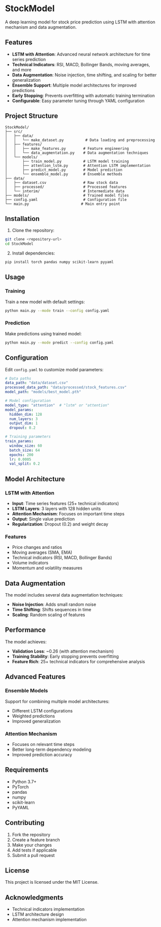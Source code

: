 # StockModel

A deep learning model for stock price prediction using LSTM with attention mechanism and data augmentation.

## Features

- **LSTM with Attention**: Advanced neural network architecture for time series prediction
- **Technical Indicators**: RSI, MACD, Bollinger Bands, moving averages, and more
- **Data Augmentation**: Noise injection, time shifting, and scaling for better generalization
- **Ensemble Support**: Multiple model architectures for improved predictions
- **Early Stopping**: Prevents overfitting with automatic training termination
- **Configurable**: Easy parameter tuning through YAML configuration

## Project Structure

```
StockModel/
├── src/
│   ├── data/
│   │   └── make_dataset.py          # Data loading and preprocessing
│   ├── features/
│   │   ├── make_features.py        # Feature engineering
│   │   └── data_augmentation.py    # Data augmentation techniques
│   └── models/
│       ├── train_model.py          # LSTM model training
│       ├── attention_lstm.py       # Attention LSTM implementation
│       ├── predict_model.py        # Model prediction
│       └── ensemble_model.py       # Ensemble methods
├── data/
│   ├── dataset.csv                 # Raw stock data
│   ├── processed/                  # Processed features
│   └── interim/                    # Intermediate data
├── models/                         # Trained model files
├── config.yaml                     # Configuration file
└── main.py                        # Main entry point
```

## Installation

1. Clone the repository:
```bash
git clone <repository-url>
cd StockModel
```

2. Install dependencies:
```bash
pip install torch pandas numpy scikit-learn pyyaml
```

## Usage

### Training

Train a new model with default settings:
```bash
python main.py --mode train --config config.yaml
```

### Prediction

Make predictions using trained model:
```bash
python main.py --mode predict --config config.yaml
```

## Configuration

Edit `config.yaml` to customize model parameters:

```yaml
# Data paths
data_path: "data/dataset.csv"
processed_data_path: "data/processed/stock_features.csv"
model_path: "models/best_model.pth"

# Model configuration
model_type: "attention"  # "lstm" or "attention"
model_params:
  hidden_dim: 128
  num_layers: 3
  output_dim: 1
  dropout: 0.2

# Training parameters
train_params:
  window_size: 60
  batch_size: 64
  epochs: 200
  lr: 0.0005
  val_split: 0.2
```

## Model Architecture

### LSTM with Attention
- **Input**: Time series features (25+ technical indicators)
- **LSTM Layers**: 3 layers with 128 hidden units
- **Attention Mechanism**: Focuses on important time steps
- **Output**: Single value prediction
- **Regularization**: Dropout (0.2) and weight decay

### Features
- Price changes and ratios
- Moving averages (SMA, EMA)
- Technical indicators (RSI, MACD, Bollinger Bands)
- Volume indicators
- Momentum and volatility measures

## Data Augmentation

The model includes several data augmentation techniques:
- **Noise Injection**: Adds small random noise
- **Time Shifting**: Shifts sequences in time
- **Scaling**: Random scaling of features

## Performance

The model achieves:
- **Validation Loss**: ~0.26 (with attention mechanism)
- **Training Stability**: Early stopping prevents overfitting
- **Feature Rich**: 25+ technical indicators for comprehensive analysis

## Advanced Features

### Ensemble Models
Support for combining multiple model architectures:
- Different LSTM configurations
- Weighted predictions
- Improved generalization

### Attention Mechanism
- Focuses on relevant time steps
- Better long-term dependency modeling
- Improved prediction accuracy

## Requirements

- Python 3.7+
- PyTorch
- pandas
- numpy
- scikit-learn
- PyYAML

## Contributing

1. Fork the repository
2. Create a feature branch
3. Make your changes
4. Add tests if applicable
5. Submit a pull request

## License

This project is licensed under the MIT License.

## Acknowledgments

- Technical indicators implementation
- LSTM architecture design
- Attention mechanism implementation
